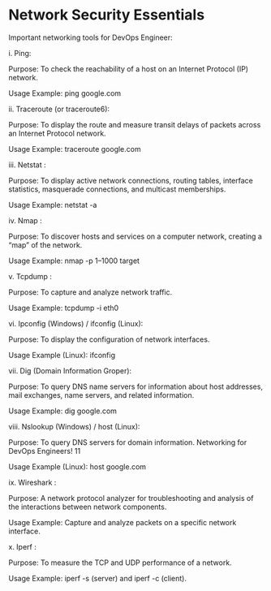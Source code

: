 # Network Security Essentials

Important networking tools for DevOps Engineer:

i. Ping:

Purpose: To check the reachability of a host on an Internet Protocol (IP) network.

Usage Example: ping google.com

ii. Traceroute (or traceroute6):

Purpose: To display the route and measure transit delays of packets across an Internet Protocol network.

Usage Example: traceroute google.com

iii. Netstat :

Purpose: To display active network connections, routing tables, interface statistics, masquerade connections, and multicast memberships.

Usage Example: netstat -a

iv. Nmap :

Purpose: To discover hosts and services on a computer network, creating a “map” of the network.

Usage Example: nmap -p 1–1000 target

v. Tcpdump :

Purpose: To capture and analyze network traffic.

Usage Example: tcpdump -i eth0

vi. Ipconfig (Windows) / ifconfig (Linux):

Purpose: To display the configuration of network interfaces.

Usage Example (Linux): ifconfig

vii. Dig (Domain Information Groper):

Purpose: To query DNS name servers for information about host addresses, mail exchanges, name servers, and related information.

Usage Example: dig google.com

viii. Nslookup (Windows) / host (Linux):

Purpose: To query DNS servers for domain information. Networking for DevOps Engineers! 11

Usage Example (Linux): host google.com

ix. Wireshark :

Purpose: A network protocol analyzer for troubleshooting and analysis of the interactions between network components.

Usage Example: Capture and analyze packets on a specific network interface.

x. Iperf :

Purpose: To measure the TCP and UDP performance of a network.

Usage Example: iperf -s (server) and iperf -c (client).